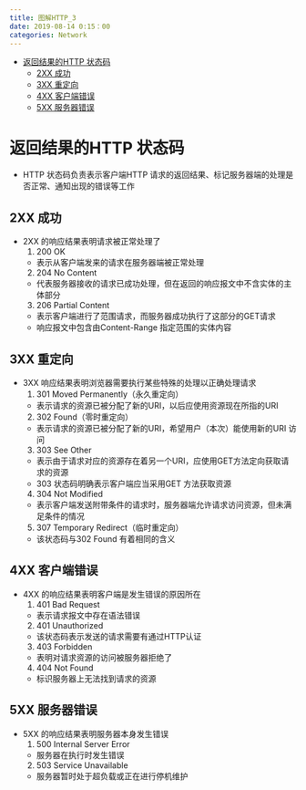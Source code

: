 ```yaml
---
title: 图解HTTP_3
date: 2019-08-14 0:15：00
categories: Network
---
```

<!-- TOC START min:1 max:3 link:true asterisk:false update:true -->
- [返回结果的HTTP 状态码](#返回结果的http-状态码)
  - [2XX 成功](#2xx-成功)
  - [3XX 重定向](#3xx-重定向)
  - [4XX 客户端错误](#4xx-客户端错误)
  - [5XX 服务器错误](#5xx-服务器错误)
<!-- TOC END -->
<!--more-->

# 返回结果的HTTP 状态码
- HTTP 状态码负责表示客户端HTTP 请求的返回结果、标记服务器端的处理是否正常、通知出现的错误等工作

## 2XX 成功
- 2XX 的响应结果表明请求被正常处理了
  1. 200 OK
    - 表示从客户端发来的请求在服务器端被正常处理
  2. 204 No Content
    - 代表服务器接收的请求已成功处理，但在返回的响应报文中不含实体的主体部分
  3. 206 Partial Content
    - 表示客户端进行了范围请求，而服务器成功执行了这部分的GET请求
    - 响应报文中包含由Content-Range 指定范围的实体内容

## 3XX 重定向
- 3XX 响应结果表明浏览器需要执行某些特殊的处理以正确处理请求
  1. 301 Moved Permanently（永久重定向）
    - 表示请求的资源已被分配了新的URI，以后应使用资源现在所指的URI
  2. 302 Found（零时重定向）
    - 表示请求的资源已被分配了新的URI，希望用户（本次）能使用新的URI 访问
  3. 303 See Other
    - 表示由于请求对应的资源存在着另一个URI，应使用GET方法定向获取请求的资源
    - 303 状态码明确表示客户端应当采用GET 方法获取资源
  4. 304 Not Modified
    - 表示客户端发送附带条件的请求时，服务器端允许请求访问资源，但未满足条件的情况
  5. 307 Temporary Redirect（临时重定向）
    - 该状态码与302 Found 有着相同的含义

## 4XX 客户端错误
- 4XX 的响应结果表明客户端是发生错误的原因所在
  1. 401 Bad Request
    - 表示请求报文中存在语法错误
  2. 401 Unauthorized
    - 该状态码表示发送的请求需要有通过HTTP认证
  3. 403 Forbidden
    - 表明对请求资源的访问被服务器拒绝了
  4. 404 Not Found
    - 标识服务器上无法找到请求的资源

## 5XX 服务器错误
- 5XX 的响应结果表明服务器本身发生错误
  1. 500 Internal Server Error
    - 服务器在执行时发生错误
  2. 503 Service Unavailable
    - 服务器暂时处于超负载或正在进行停机维护
